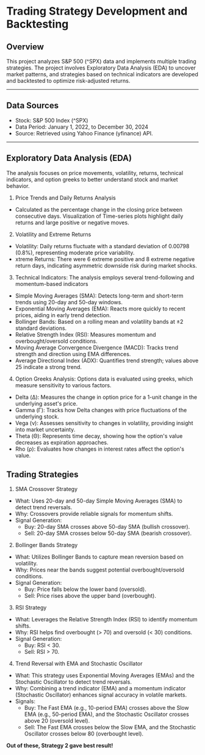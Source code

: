 # Trading Strategy Development and Backtesting

## Overview
This project analyzes S&P 500 (^SPX) data and implements multiple trading strategies. The project involves Exploratory Data Analysis (EDA) to uncover market patterns, and strategies based on technical indicators are developed and backtested to optimize risk-adjusted returns.

---

## Data Sources
- Stock: S&P 500 Index (^SPX)
- Data Period: January 1, 2022, to December 30, 2024
- Source: Retrieved using Yahoo Finance (yfinance) API.

---

## Exploratory Data Analysis (EDA)
The analysis focuses on price movements, volatility, returns, technical indicators, and option greeks to better understand stock and market behavior.
1. Price Trends and Daily Returns Analysis
  - Calculated as the percentage change in the closing price between consecutive days. Visualization of Time-series plots highlight daily returns and large positive or negative moves.
2. Volatility and Extreme Returns
  - Volatility: Daily returns fluctuate with a standard deviation of 0.00798 (0.8%), representing moderate price variability.
  - xtreme Returns: There were 6 extreme positive and 8 extreme negative return days, indicating asymmetric downside risk during market shocks.
3. Technical Indicators: The analysis employs several trend-following and momentum-based indicators
  - Simple Moving Averages (SMA): Detects long-term and short-term trends using 20-day and 50-day windows.
  - Exponential Moving Averages (EMA): Reacts more quickly to recent prices, aiding in early trend detection.
  - Bollinger Bands: Based on a rolling mean and volatility bands at ±2 standard deviations.
  - Relative Strength Index (RSI): Measures momentum and overbought/oversold conditions.
  - Moving Average Convergence Divergence (MACD): Tracks trend strength and direction using EMA differences.
  - Average Directional Index (ADX): Quantifies trend strength; values above 25 indicate a strong trend.
4. Option Greeks Analysis: Options data is evaluated using greeks, which measure sensitivity to various factors.
  - Delta (Δ): Measures the change in option price for a 1-unit change in the underlying asset's price.
  - Gamma (Γ): Tracks how Delta changes with price fluctuations of the underlying stock.
  - Vega (ν): Assesses sensitivity to changes in volatility, providing insight into market uncertainty.
  - Theta (Θ): Represents time decay, showing how the option's value decreases as expiration approaches.
  - Rho (ρ): Evaluates how changes in interest rates affect the option's value.

## Trading Strategies
1. SMA Crossover Strategy
  - What: Uses 20-day and 50-day Simple Moving Averages (SMA) to detect trend reversals.
  - Why: Crossovers provide reliable signals for momentum shifts.
  - Signal Generation:
    - Buy: 20-day SMA crosses above 50-day SMA (bullish crossover).
    - Sell: 20-day SMA crosses below 50-day SMA (bearish crossover).
   
2. Bollinger Bands Strategy
  - What: Utilizes Bollinger Bands to capture mean reversion based on volatility.
  - Why: Prices near the bands suggest potential overbought/oversold conditions.
  - Signal Generation:
    - Buy: Price falls below the lower band (oversold).
    - Sell: Price rises above the upper band (overbought).
   
3. RSI Strategy
  - What: Leverages the Relative Strength Index (RSI) to identify momentum shifts.
  - Why: RSI helps find overbought (> 70) and oversold (< 30) conditions.
  - Signal Generation:
    - Buy: RSI < 30.
    - Sell: RSI > 70.

4. Trend Reversal with EMA and Stochastic Oscillator
  - What: This strategy uses Exponential Moving Averages (EMAs) and the Stochastic Oscillator to detect trend reversals.
  - Why: Combining a trend indicator (EMA) and a momentum indicator (Stochastic Oscillator) enhances signal accuracy in volatile markets.
  - Signals:
    - Buy: The Fast EMA (e.g., 10-period EMA) crosses above the Slow EMA (e.g., 50-period EMA), and the Stochastic Oscillator crosses above 20 (oversold level).
    - Sell: The Fast EMA crosses below the Slow EMA, and the Stochastic Oscillator crosses below 80 (overbought level).
      
**Out of these, Strategy 2 gave best result!**

